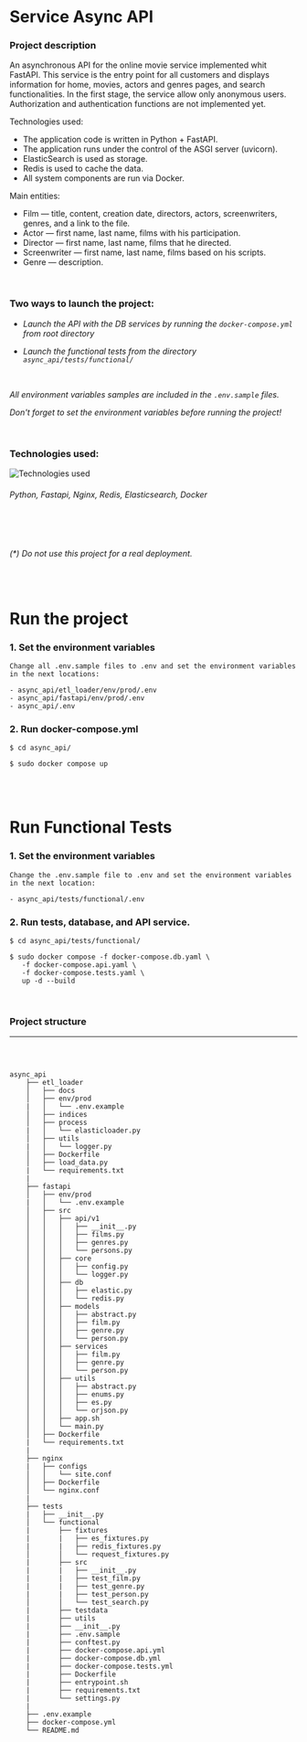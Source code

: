 # Service Async API

### Project description

An asynchronous API for the online movie service implemented whit FastAPI.
This service is the entry point for all customers and displays information for home, movies, actors and genres pages, and search functionalities. In the first stage, the service allow only anonymous users. Authorization and authentication functions are not implemented yet.


Technologies used:   
- The application code is written in Python + FastAPI. 
- The application runs under the control of the ASGI server (uvicorn). 
- ElasticSearch is used as storage. 
- Redis is used to cache the data. 
- All system components are run via Docker.   
  
Main entities:
- Film — title, content, creation date, directors, actors, screenwriters, genres, and a link to the file. 
- Actor — first name, last name, films with his participation. 
- Director — first name, last name, films that he directed. 
- Screenwriter — first name, last name, films based on his scripts. 
- Genre — description.

<br>

### Two ways to launch the project:

- *Launch the API with the DB services by running the `docker-compose.yml` from root directory*

- *Launch the functional tests from the directory `async_api/tests/functional/`* 

<br>

*All environment variables samples are included in the `.env.sample` files.*

*Don't forget to set the environment variables before running the project!*


<br>

### Technologies used:

![Technologies used](https://skillicons.dev/icons?i=python,fastapi,nginx,redis,elasticsearch,docker)

###### Python, Fastapi, Nginx, Redis, Elasticsearch, Docker

<br><br>

###### (*) *Do not use this project for a real deployment*.

<br>

# Run the project

### 1. Set the environment variables 

```
Change all .env.sample files to .env and set the environment variables in the next locations:

- async_api/etl_loader/env/prod/.env
- async_api/fastapi/env/prod/.env
- async_api/.env
```

### 2. Run docker-compose.yml

```
$ cd async_api/

$ sudo docker compose up 
```

<br><br>

# Run Functional Tests

### 1. Set the environment variables 

```
Change the .env.sample file to .env and set the environment variables in the next location:

- async_api/tests/functional/.env
```

### 2. Run tests, database, and API service.

```
$ cd async_api/tests/functional/

$ sudo docker compose -f docker-compose.db.yaml \
   -f docker-compose.api.yaml \
   -f docker-compose.tests.yaml \
   up -d --build
```

<br>

### Project structure
----

<br>

```

async_api
    ├── etl_loader
    │   ├── docs
    │   ├── env/prod
    |   │   └── .env.example
    │   ├── indices
    │   ├── process
    |   │   └── elasticloader.py
    │   ├── utils
    |   │   └── logger.py
    │   ├── Dockerfile
    │   ├── load_data.py
    |   └── requirements.txt
    |
    ├── fastapi
    │   ├── env/prod
    |   │   └── .env.example
    │   ├── src
    │   │   ├── api/v1
    │   │   │   ├── __init__.py
    │   │   │   ├── films.py
    │   │   │   ├── genres.py
    │   │   │   └── persons.py
    │   │   ├── core
    │   │   │   ├── config.py
    │   │   │   └── logger.py
    │   │   ├── db
    │   │   │   ├── elastic.py
    │   │   │   └── redis.py
    │   │   ├── models
    │   │   │   ├── abstract.py
    │   │   │   ├── film.py
    │   │   │   ├── genre.py
    │   │   │   └── person.py
    │   │   ├── services
    │   │   │   ├── film.py
    │   │   │   ├── genre.py
    │   │   │   └── person.py
    │   │   ├── utils
    │   │   │   ├── abstract.py
    │   │   │   ├── enums.py
    │   │   │   ├── es.py
    │   │   │   └── orjson.py
    │   │   ├── app.sh
    │   │   └── main.py
    │   ├── Dockerfile
    |   └── requirements.txt
    |
    ├── nginx
    |   ├── configs
    │   │   └── site.conf
    │   ├── Dockerfile
    │   └── nginx.conf
    |
    ├── tests
    |   ├── __init__.py
    │   └── functional
    |       ├── fixtures
    |       |   ├── es_fixtures.py
    |       |   ├── redis_fixtures.py
    │       │   └── request_fixtures.py
    |       ├── src
    |       |   ├── __init__.py
    |       |   ├── test_film.py
    |       |   ├── test_genre.py
    |       |   ├── test_person.py
    │       │   └── test_search.py
    |       ├── testdata
    |       ├── utils
    |       ├── __init__.py
    |       ├── .env.sample
    |       ├── conftest.py
    |       ├── docker-compose.api.yml
    |       ├── docker-compose.db.yml
    |       ├── docker-compose.tests.yml
    |       ├── Dockerfile
    |       ├── entrypoint.sh
    |       ├── requirements.txt
    |       └── settings.py
    |
    ├── .env.example
    ├── docker-compose.yml
    └── README.md

```
